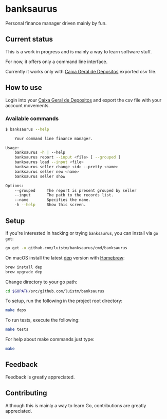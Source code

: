 # banksaurus

Personal finance manager driven mainly by fun.

## Current status

This is a work in progress and is mainly a way to learn software stuff.

For now, it offers only a command line interface.

Currently it works only with [Caixa Geral de Depositos](https://www.cgd.pt) exported csv file.

## How to use

Login into your [Caixa Geral de Depositos](https://www.cgd.pt) and export the csv file with your account movements.

### Available commands

```bash
$ banksaurus --help

    Your command line finance manager.

Usage:
	banksaurus -h | --help
	banksaurus report --input <file> [ --grouped ]
	banksaurus load --input <file>
	banksaurus seller change <id> --pretty <name>
	banksaurus seller new <name>
	banksaurus seller show

Options:
	--grouped     The report is present grouped by seller
	--input       The path to the records list.
	--name        Specifies the name.
	-h --help     Show this screen.
```

## Setup

If you're interested in hacking or trying `banksaurus`, you can install via `go get`:

```bash
go get -u github.com/luistm/banksaurus/cmd/banksaurus
```

On macOS install the latest [dep](https://github.com/golang/dep) version with [Homebrew](https://brew.sh):

```bash
brew install dep
brew upgrade dep
```

Change directory to your go path:

```bash
cd $GOPATH/src/github.com/luistm/banksaurus
```

To setup, run the following in the project root directory:

```bash
make deps
```

To run tests, execute the following:

```bash
make tests
````

For help about make commands just type:

```bash
make
```

## Feedback

Feedback is greatly appreciated.

## Contributing

Although this is mainly a way to learn Go, contributions are greatly appreciated.

